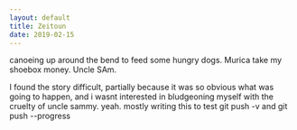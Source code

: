 ```yaml
---
layout: default
title: Zeitoun 
date: 2019-02-15
---
```


canoeing up around the bend to feed some hungry dogs. Murica take my shoebox money. Uncle SAm.

I found the story difficult, partially because it was so obvious what was going to happen, and i wasnt interested in bludgeoning myself with the cruelty of uncle sammy. yeah. mostly writing this to test git push -v and git push --progress
